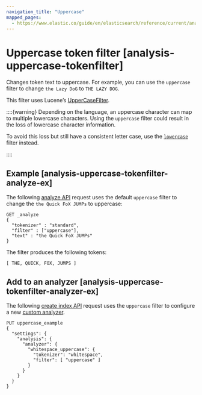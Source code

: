 ```yaml
---
navigation_title: "Uppercase"
mapped_pages:
  - https://www.elastic.co/guide/en/elasticsearch/reference/current/analysis-uppercase-tokenfilter.html
---
```


# Uppercase token filter [analysis-uppercase-tokenfilter]


Changes token text to uppercase. For example, you can use the `uppercase` filter to change `the Lazy DoG` to `THE LAZY DOG`.

This filter uses Lucene’s [UpperCaseFilter](https://lucene.apache.org/core/10_0_0/analysis/common/org/apache/lucene/analysis/core/UpperCaseFilter.md).

::::{warning}
Depending on the language, an uppercase character can map to multiple lowercase characters. Using the `uppercase` filter could result in the loss of lowercase character information.

To avoid this loss but still have a consistent letter case, use the [`lowercase`](/reference/text-analysis/analysis-lowercase-tokenfilter.md) filter instead.

::::


## Example [analysis-uppercase-tokenfilter-analyze-ex]

The following [analyze API](https://www.elastic.co/docs/api/doc/elasticsearch/operation/operation-indices-analyze) request uses the default `uppercase` filter to change the `the Quick FoX JUMPs` to uppercase:

```console
GET _analyze
{
  "tokenizer" : "standard",
  "filter" : ["uppercase"],
  "text" : "the Quick FoX JUMPs"
}
```

The filter produces the following tokens:

```text
[ THE, QUICK, FOX, JUMPS ]
```


## Add to an analyzer [analysis-uppercase-tokenfilter-analyzer-ex]

The following [create index API](https://www.elastic.co/docs/api/doc/elasticsearch/operation/operation-indices-create) request uses the `uppercase` filter to configure a new [custom analyzer](docs-content://manage-data/data-store/text-analysis/create-custom-analyzer.md).

```console
PUT uppercase_example
{
  "settings": {
    "analysis": {
      "analyzer": {
        "whitespace_uppercase": {
          "tokenizer": "whitespace",
          "filter": [ "uppercase" ]
        }
      }
    }
  }
}
```



